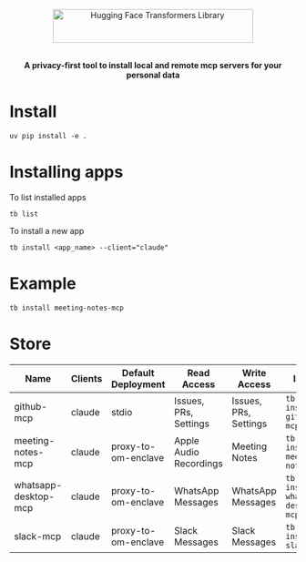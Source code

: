 <p align="center">
<img alt="Hugging Face Transformers Library" src="https://raw.githubusercontent.com/OpenMined/toolbox/refs/heads/main/packages/toolbox/assets/ToolBox.svg" width="352" height="59" style="max-width: 100%;">
  <br/>
  <br/>
</p>

<p align="center"><b>A privacy-first tool to install local and remote mcp servers for your personal data</b></p>

# Install
```
uv pip install -e .
```

# Installing apps
To list installed apps
```
tb list
``` 
To install a new app
```
tb install <app_name> --client="claude"
```


# Example
```
tb install meeting-notes-mcp
```

# Store


| Name | Clients | Default Deployment | Read Access | Write Access | Install |
|------|--------|--------------------|-------------|--------------|---------|
| github-mcp | claude | stdio | Issues, PRs, Settings | Issues, PRs, Settings | `tb install github-mcp` |
| meeting-notes-mcp | claude | proxy-to-om-enclave | Apple Audio Recordings | Meeting Notes | `tb install meeting-notes-mcp` |
| whatsapp-desktop-mcp | claude | proxy-to-om-enclave | WhatsApp Messages | WhatsApp Messages | `tb install whatsapp-desktop-mcp` |
| slack-mcp | claude | proxy-to-om-enclave | Slack Messages | Slack Messages | `tb install slack-mcp` |

